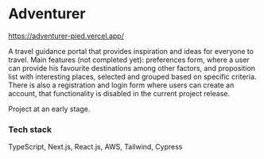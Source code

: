 # Adventurer

<a href="https://adventurer-pied.vercel.app/" target="_blank">https://adventurer-pied.vercel.app/</a>

A travel guidance portal that provides inspiration and ideas for everyone to travel. Main features (not completed yet): preferences form, where a user can provide his favourite destinations among other factors, and proposition list with interesting places, selected and grouped based on specific criteria. There is also a registration and login form where users can create an account, that functionality is disabled in the current project release.

Project at an early stage.

### Tech stack

TypeScript, Next.js, React.js, AWS, Tailwind, Cypress
